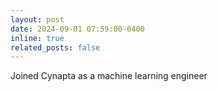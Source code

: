```yaml
---
layout: post
date: 2024-09-01 07:59:00-0400
inline: true
related_posts: false
---
```


Joined Cynapta as a machine learning engineer
